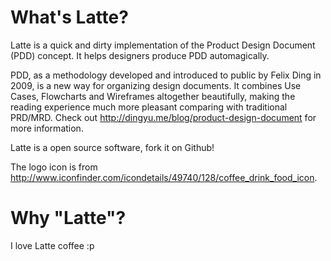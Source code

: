 What's Latte?
=============

Latte is a quick and dirty implementation of the Product Design Document (PDD) concept. It helps designers produce PDD automagically.

PDD, as a methodology developed and introduced to public by Felix Ding in 2009, is a new way for organizing design documents. It combines Use Cases, Flowcharts and Wireframes altogether beautifully, making the reading experience much more pleasant comparing with traditional PRD/MRD. Check out http://dingyu.me/blog/product-design-document for more information.

Latte is a open source software, fork it on Github!

The logo icon is from http://www.iconfinder.com/icondetails/49740/128/coffee_drink_food_icon.

Why "Latte"?
=============

I love Latte coffee :p